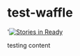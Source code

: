# test-waffle

'[![Stories in Ready](https://badge.waffle.io/ailling/test-waffle.png?label=ready&title=Ready)](http://waffle.io/ailling/test-waffle)

testing content
